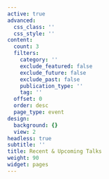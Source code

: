 ```yaml
---
active: true
advanced:
  css_class: ''
  css_style: ''
content:
  count: 3
  filters:
    category: ''
    exclude_featured: false
    exclude_future: false
    exclude_past: false
    publication_type: ''
    tag: ''
  offset: 0
  order: desc
  page_type: event
design:
  background: {}
  view: 2
headless: true
subtitle: ''
title: Recent & Upcoming Talks
weight: 90
widget: pages
---
```



